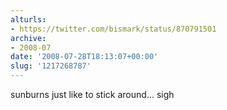 ```yaml
---
alturls:
- https://twitter.com/bismark/status/870791501
archive:
- 2008-07
date: '2008-07-28T18:13:07+00:00'
slug: '1217268787'
---
```


sunburns just like to stick around... sigh

